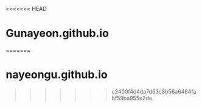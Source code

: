 <<<<<<< HEAD
# Gunayeon.github.io
=======
# nayeongu.github.io
>>>>>>> c2400f4d4da7d63c8b56a6464fabf59ba955e2de
